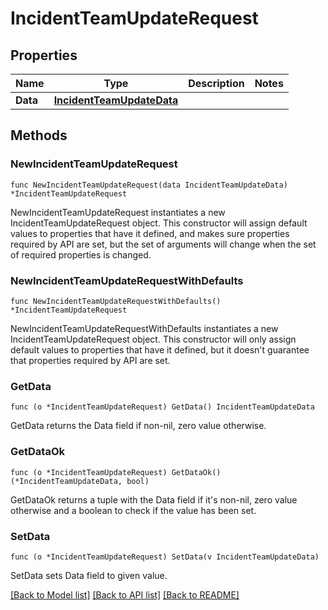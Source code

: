 # IncidentTeamUpdateRequest

## Properties

Name | Type | Description | Notes
---- | ---- | ----------- | ------
**Data** | [**IncidentTeamUpdateData**](IncidentTeamUpdateData.md) |  | 

## Methods

### NewIncidentTeamUpdateRequest

`func NewIncidentTeamUpdateRequest(data IncidentTeamUpdateData) *IncidentTeamUpdateRequest`

NewIncidentTeamUpdateRequest instantiates a new IncidentTeamUpdateRequest object.
This constructor will assign default values to properties that have it defined,
and makes sure properties required by API are set, but the set of arguments
will change when the set of required properties is changed.

### NewIncidentTeamUpdateRequestWithDefaults

`func NewIncidentTeamUpdateRequestWithDefaults() *IncidentTeamUpdateRequest`

NewIncidentTeamUpdateRequestWithDefaults instantiates a new IncidentTeamUpdateRequest object.
This constructor will only assign default values to properties that have it defined,
but it doesn't guarantee that properties required by API are set.

### GetData

`func (o *IncidentTeamUpdateRequest) GetData() IncidentTeamUpdateData`

GetData returns the Data field if non-nil, zero value otherwise.

### GetDataOk

`func (o *IncidentTeamUpdateRequest) GetDataOk() (*IncidentTeamUpdateData, bool)`

GetDataOk returns a tuple with the Data field if it's non-nil, zero value otherwise
and a boolean to check if the value has been set.

### SetData

`func (o *IncidentTeamUpdateRequest) SetData(v IncidentTeamUpdateData)`

SetData sets Data field to given value.



[[Back to Model list]](../README.md#documentation-for-models) [[Back to API list]](../README.md#documentation-for-api-endpoints) [[Back to README]](../README.md)


